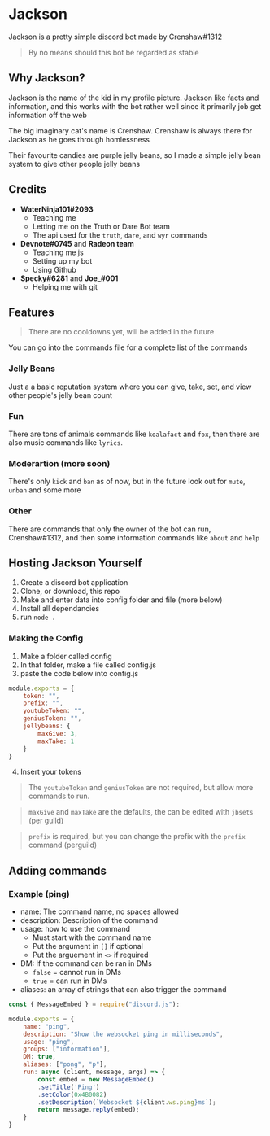 # Jackson
Jackson is a pretty simple discord bot made by Crenshaw#1312
> By no means should this bot be regarded as stable

## Why Jackson?
Jackson is the name of the kid in my profile picture. Jackson like facts and information, and this works with the bot rather well since it primarily job get information off the web

The big imaginary cat's name is Crenshaw. Crenshaw is always there for Jackson as he goes through homlessness

Their favourite candies are purple jelly beans, so I made a simple jelly bean system to give other people jelly beans



## Credits
- **WaterNinja101#2093**
    - Teaching me
    - Letting me on the Truth or Dare Bot team
    - The api used for the `truth`, `dare`, and `wyr` commands
- **Devnote#0745** and **Radeon team**
    - Teaching me js
    - Setting up my bot
    - Using Github
- **Specky#6281** and **Joe_#001**
    - Helping me with git

## Features
>There are no cooldowns yet, will be added in the future

You can go into the commands file for a complete list of the commands

### Jelly Beans
Just a a basic reputation system where you can give, take, set, and view other people's jelly bean count

### Fun
There are tons of animals commands like `koalafact` and `fox`, then there are also music commands like `lyrics`.

### Moderartion (more soon)
There's only `kick` and `ban` as of now, but in the future look out for `mute`, `unban` and some more

### Other
There are commands that only the owner of the bot can run, Crenshaw#1312, and then some information commands like `about` and `help`

## Hosting Jackson Yourself
1. Create a discord bot application
2. Clone, or download, this repo
3. Make and enter data into config folder and file (more below) 
4. Install all dependancies
5. run `node .`

### Making the Config
1. Make a folder called config
2. In that folder, make a file called config.js
3. paste the code below into config.js
```js
module.exports = {
    token: "",
    prefix: "",
    youtubeToken: "",
    geniusToken: "",
    jellybeans: {
        maxGive: 3,
        maxTake: 1
    }
}
```
4. Insert your tokens
> The `youtubeToken` and `geniusToken` are not required, but allow more commands to run.

> `maxGive` and `maxTake` are the defaults, the can be edited with `jbsets` (per guild)

> `prefix` is required, but you can change the prefix with the `prefix` command (perguild)

## Adding commands
### Example (ping)
- name: The command name, no spaces allowed
- description: Description of the command
- usage: how to use the command
    - Must start with the command name
    - Put the argument in `[]` if optional
    - Put the arguement in `<>` if required
- DM: If the command can be ran in DMs
    - `false` = cannot run in DMs
    - `true` = can run in DMs
- aliases: an array of strings that can also trigger the command

```js
const { MessageEmbed } = require("discord.js");

module.exports = {
    name: "ping",
    description: "Show the websocket ping in milliseconds",
    usage: "ping",
    groups: ["information"],
    DM: true,
    aliases: ["pong", "p"],
    run: async (client, message, args) => {
        const embed = new MessageEmbed()
        .setTitle('Ping')
        .setColor(0x4B0082)
        .setDescription(`Websocket ${client.ws.ping}ms`);
        return message.reply(embed);
    }
}
```